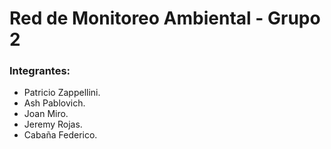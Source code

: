 # Red de Monitoreo Ambiental - Grupo 2

### Integrantes:
* Patricio Zappellini.
* Ash Pablovich.
* Joan Miro.
* Jeremy Rojas.
* Cabaña Federico.
